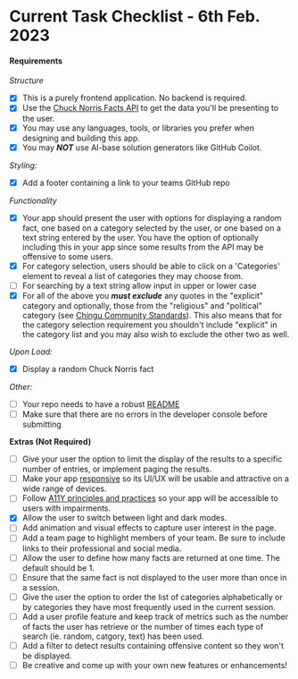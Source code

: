 # Current Task Checklist - 6th Feb. 2023

#### Requirements

_Structure_

- [x] This is a purely frontend application. No backend is required.
- [x] Use the [Chuck Norris Facts API](https://api.chucknorris.io/) to get the
      data you'll be presenting to the user.
- [x] You may use any languages, tools, or libraries you prefer when designing
      and building this app.
- [x] You may **_NOT_** use AI-base solution generators like GitHub Coilot.

_Styling:_

- [x] Add a footer containing a link to your teams GitHub repo

_Functionality_

- [x] Your app should present the user with options for displaying a random
      fact, one based on a category selected by the user, or one based on a text
      string entered by the user. You have the option of optionally including
      this in your app since some results from the API may be offensive to some
      users.
- [x] For category selection, users should be able to click on a 'Categories'
      element to reveal a list of categories they may choose from.
- [ ] For searching by a text string allow input in upper or lower case
- [x] For all of the above you **_must exclude_** any quotes in the "explicit"
      category and optionally, those from the "religious" and "political"
      category (see
      [Chingu Community Standards](https://discord.com/channels/330284646283608064/914163956405395476/914165230119034900)).
      This also means that for the category selection requirement you shouldn't
      include "explicit" in the category list and you may also wish to exclude
      the other two as well.

_Upon Load:_

- [x] Display a random Chuck Norris fact

_Other:_

- [ ] Your repo needs to have a robust
      [README](https://medium.com/chingu/keys-to-a-well-written-readme-55c53d34fe6d)
- [ ] Make sure that there are no errors in the developer console before
      submitting

**Extras (Not Required)**

- [ ] Give your user the option to limit the display of the results to a
      specific number of entries, or implement paging the results.
- [ ] Make your app
      [responsive](https://developers.google.com/web/fundamentals/design-and-ux/responsive/)
      so its UI/UX will be usable and attractive on a wide range of devices.
- [ ] Follow [A11Y principles and practices](https://www.a11yproject.com/) so
      your app will be accessible to users with impairments.
- [x] Allow the user to switch between light and dark modes.
- [ ] Add animation and visual effects to capture user interest in the page.
- [ ] Add a team page to highlight members of your team. Be sure to include
      links to their professional and social media.
- [ ] Allow the user to define how many facts are returned at one time. The
      default should be 1.
- [ ] Ensure that the same fact is not displayed to the user more than once in a
      session.
- [ ] Give the user the option to order the list of categories alphabetically or
      by categories they have most frequently used in the current session.
- [ ] Add a user profile feature and keep track of metrics such as the number of
      facts the user has retrieve or the number of times each type of search
      (ie. random, catgory, text) has been used.
- [ ] Add a filter to detect results containing offensive content so they won't
      be displayed.
- [ ] Be creative and come up with your own new features or enhancements!
